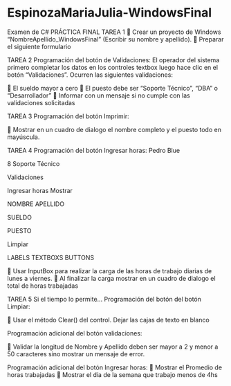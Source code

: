 # EspinozaMariaJulia-WindowsFinal
Examen de C#
PRÁCTICA FINAL
TAREA 1
 Crear un proyecto de Windows “NombreApellido_WindowsFinal”
(Escribir su nombre y apellido).
 Preparar el siguiente formulario

TAREA 2
Programación del botón de Validaciones:
El operador del sistema primero completar los datos en los controles textbox
luego hace clic en el botón “Validaciones”. Ocurren las siguientes validaciones:

 El sueldo mayor a cero
 El puesto debe ser “Soporte Técnico”, “DBA” o “Desarrollador”
 Informar con un mensaje si no cumple con las validaciones
solicitadas

TAREA 3
Programación del botón Imprimir:

 Mostrar en un cuadro de dialogo el nombre completo y el puesto
todo en mayúscula.

TAREA 4
Programación del botón Ingresar horas:
Pedro
Blue

8
Soporte Técnico

Validaciones

Ingresar horas
Mostrar

NOMBRE
APELLIDO

SUELDO

PUESTO

Limpiar

LABELS TEXTBOXS BUTTONS

 Usar InputBox para realizar la carga de las horas de trabajo diarias
de lunes a viernes.
 Al finalizar la carga mostrar en un cuadro de dialogo el total de
horas trabajadas

TAREA 5
Si el tiempo lo permite...
Programación del botón del botón Limpiar:

 Usar el método Clear() del control. Dejar las cajas de texto en
blanco

Programación adicional del botón validaciones:

 Validar la longitud de Nombre y Apellido deben ser mayor a 2 y
menor a 50 caracteres sino mostrar un mensaje de error.

Programación adicional del botón Ingresar horas:
 Mostrar el Promedio de horas trabajadas
 Mostrar el día de la semana que trabajo menos de 4hs


